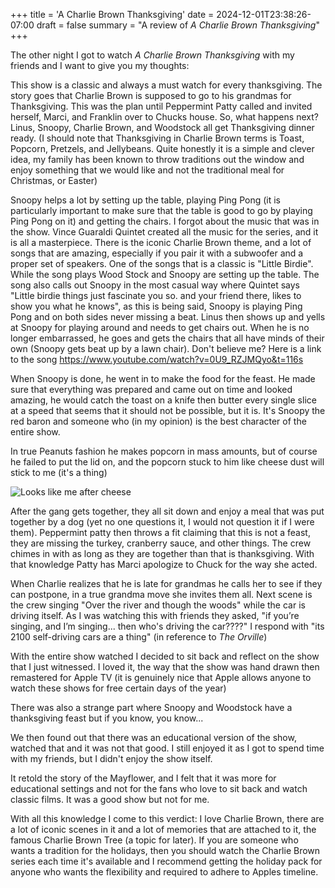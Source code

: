 +++
title = 'A Charlie Brown Thanksgiving'
date = 2024-12-01T23:38:26-07:00
draft = false
summary = "A review of *A Charlie Brown Thanksgiving*"
+++

The other night I got to watch *A Charlie Brown Thanksgiving* with my friends and I want to give you my thoughts:

This show is a classic and always a must watch for every thanksgiving. The story goes that Charlie Brown is supposed to go to his grandmas for Thanksgiving. This was the plan until Peppermint Patty called and invited herself, Marci, and Franklin over to Chucks house. So, what happens next? Linus, Snoopy, Charlie Brown, and Woodstock all get Thanksgiving dinner ready. (I should note that Thanksgiving in Charlie Brown terms is Toast, Popcorn, Pretzels, and Jellybeans. Quite honestly it is a simple and clever idea, my family has been known to throw traditions out the window and enjoy something that we would like and not the traditional meal for Christmas, or Easter) 

Snoopy helps a lot by setting up the table, playing Ping Pong (it is particularly important to make sure that the table is good to go by playing Ping Pong on it) and getting the chairs. I forgot about the music that was in the show. Vince Guaraldi Quintet created all the music for the series, and it is all a masterpiece. There is the iconic Charlie Brown theme, and a lot of songs that are amazing, especially if you pair it with a subwoofer and a proper set of speakers. One of the songs that is a classic is "Little Birdie". While the song plays Wood Stock and Snoopy are setting up the table. The song also calls out Snoopy in the most casual way where Quintet says "Little birdie things just fascinate you so. and your friend there, likes to show you what he knows", as this is being said, Snoopy is playing Ping Pong and on both sides never missing a beat. Linus then shows up and yells at Snoopy for playing around and needs to get chairs out. When he is no longer embarrassed, he goes and gets the chairs that all have minds of their own (Snoopy gets beat up by a lawn chair). Don't believe me? Here is a link to the song 
https://www.youtube.com/watch?v=0U9_RZJMQyo&t=116s 

When Snoopy is done, he went in to make the food for the feast. He made sure that everything was prepared and came out on time and looked amazing, he would catch the toast on a knife then butter every single slice at a speed that seems that it should not be possible, but it is. It's Snoopy the red baron and someone who (in my opinion) is the best character of the entire show. 

In true Peanuts fashion he makes popcorn in mass amounts, but of course he failed to put the lid on, and the popcorn stuck to him like cheese dust will stick to me (it's a thing) 


![Looks like me after cheese](/images/Snoopy-vs-popcorn.png)

After the gang gets together, they all sit down and enjoy a meal that was put together by a dog (yet no one questions it, I would not question it if I were them). Peppermint patty then throws a fit claiming that this is not a feast, they are missing the turkey, cranberry sauce, and other things. The crew chimes in with as long as they are together than that is thanksgiving. With that knowledge Patty has Marci apologize to Chuck for the way she acted. 

When Charlie realizes that he is late for grandmas he calls her to see if they can postpone, in a true grandma move she invites them all. Next scene is the crew singing "Over the river and though the woods" while the car is driving itself. As I was watching this with friends they asked, "if you’re singing, and I’m singing... then who's driving the car????" I respond with "its 2100 self-driving cars are a thing" (in reference to *The Orville*)

With the entire show watched I decided to sit back and reflect on the show that I just witnessed. I loved it, the way that the show was hand drawn then remastered for Apple TV (it is genuinely nice that Apple allows anyone to watch these shows for free certain days of the year) 

There was also a strange part where Snoopy and Woodstock have a thanksgiving feast but if you know, you know...

We then found out that there was an educational version of the show, watched that and it was not that good. I still enjoyed it as I got to spend time with my friends, but I didn't enjoy the show itself. 

It retold the story of the Mayflower, and I felt that it was more for educational settings and not for the fans who love to sit back and watch classic films. It was a good show but not for me. 

With all this knowledge I come to this verdict: I love Charlie Brown, there are a lot of iconic scenes in it and a lot of memories that are attached to it, the famous Charlie Brown Tree (a topic for later). If you are someone who wants a tradition for the holidays, then you should watch the Charlie Brown series each time it's available and I recommend getting the holiday pack for anyone who wants the flexibility and required to adhere to Apples timeline. 

